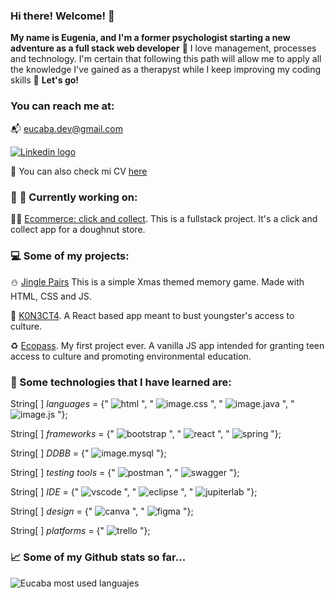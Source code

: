 ### Hi there! Welcome! :wave:

**My name is Eugenia, and I'm a former psychologist starting a new adventure as a full stack web developer** :tada: I love management, processes and technology. I'm certain that following this path will allow me to apply all the knowledge I've gained as a therapyst while I keep improving my coding skills :rocket: **Let's go!**

### You can reach me at:

:mailbox_with_mail: eucaba.dev@gmail.com


[![Linkedin logo](https://img.shields.io/badge/LinkedIn-0077B5?style=for-the-badge&logo=linkedin&logoColor=white)](https://www.linkedin.com/in/eugeniacames/)

:page_with_curl: You can also check mi CV [here](https://shorturl.at/gxzL3)

### :wrench: :hammer: Currently working on:

:doughnut::calling: [Ecommerce: click and collect](https://github.com/Eucaba/clickandcollect). This is a fullstack project. It's a click and collect app for a doughnut store.

### :computer: Some of my projects:
⛄ [Jingle Pairs](https://github.com/Eucaba/jinglepairs) This is a simple Xmas themed memory game. Made with HTML, CSS and JS.

:iphone: [K0N3CT4](https://github.com/nachoa88/KoNeCTaReact). A React based app meant to bust youngster's access to culture.

:recycle: [Ecopass](https://github.com/Eucaba/Ecopass). My first project ever. A vanilla JS app intended for granting teen access to culture and promoting environmental education.

### :dart: Some technologies that I have learned are:

String[ ] _languages_ = {" ![html](https://img.shields.io/badge/HTML5-E34F26?style=for-the-badge&logo=html5&logoColor=white) ", " ![image.css](https://img.shields.io/badge/CSS3-1572B6?style=for-the-badge&logo=css3&logoColor=white) ", " ![image.java](https://img.shields.io/badge/Java-orange?style=for-the-badge&logo=java&logoColor=white&labelColor=orange&color=orange) ", " ![image.js](https://img.shields.io/badge/JavaScript-323330?style=for-the-badge&logo=javascript&logoColor=F7DF1E) "};

String[ ] _frameworks_ = {" ![bootstrap](https://img.shields.io/badge/Bootstrap-563D7C?style=for-the-badge&logo=bootstrap&logoColor=white) ", " ![react](https://img.shields.io/badge/React-20232A?style=for-the-badge&logo=react&logoColor=61DAFB) ", " ![spring](https://img.shields.io/badge/Spring-6DB33F?style=for-the-badge&logo=spring&logoColor=white) "};


String[ ] _DDBB_ = {" ![image.mysql](https://img.shields.io/badge/MySQL-005C84?style=for-the-badge&logo=mysql&logoColor=white) "};


String[ ] _testing tools_ = {" ![postman](https://img.shields.io/badge/Postman-FF6C37?style=for-the-badge&logo=Postman&logoColor=white) ", " ![swagger](https://img.shields.io/badge/Swagger-85EA2D?style=for-the-badge&logo=Swagger&logoColor=white) "};


String[ ] _IDE_ = {" ![vscode](https://img.shields.io/badge/VSCode-0078D4?style=for-the-badge&logo=visual%20studio%20code&logoColor=white) ", " ![eclipse](https://img.shields.io/badge/Eclipse-2C2255?style=for-the-badge&logo=eclipse&logoColor=white) ", " ![jupiterlab](https://img.shields.io/badge/Jupyter-F37626.svg?&style=for-the-badge&logo=Jupyter&logoColor=white) "};


String[ ] _design_ = {" ![canva](https://img.shields.io/badge/Canva-%2300C4CC.svg?&style=for-the-badge&logo=Canva&logoColor=white) ", " ![figma](https://img.shields.io/badge/Figma-F24E1E?style=for-the-badge&logo=figma&logoColor=white) "};


String[ ] _platforms_ = {" ![trello](https://img.shields.io/badge/Trello-0052CC?style=for-the-badge&logo=trello&logoColor=white) "};

### :chart_with_upwards_trend: Some of my Github stats so far...

![Eucaba most used languajes](https://github-readme-stats.vercel.app/api/top-langs/?username=Eucaba&theme=merko)

